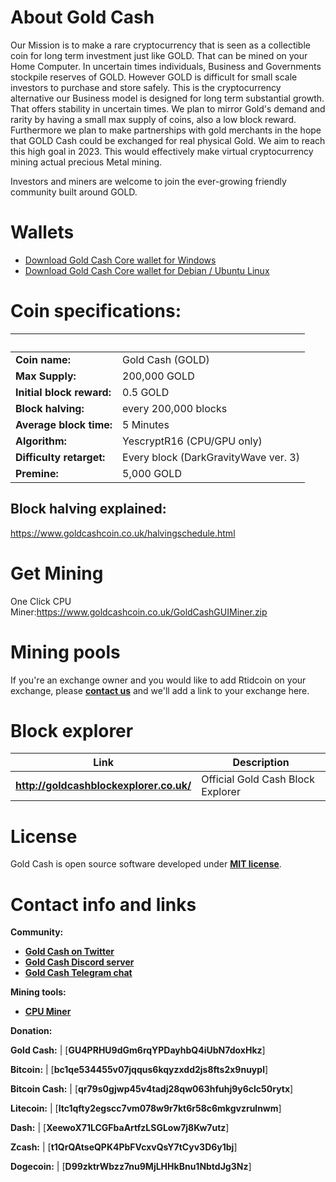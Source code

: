 # About Gold Cash
Our Mission is to make a rare cryptocurrency that is seen as a collectible coin for long term investment just like GOLD. That can be mined on your Home Computer. In uncertain times individuals, Business and Governments stockpile reserves of GOLD. However GOLD is difficult for small scale investors to purchase and store safely. This is the cryptocurrency alternative our Business model is designed for long term substantial growth. That offers stability in uncertain times. We plan to mirror Gold's demand and rarity by having a small max supply of coins, also a low block reward. Furthermore we plan to make partnerships with gold merchants in the hope that GOLD Cash could be exchanged for real physical Gold. We aim to reach this high goal in 2023. This would effectively make virtual cryptocurrency mining actual precious Metal mining.

Investors and miners are welcome to join the ever-growing friendly community built around GOLD.

# Wallets
- [Download Gold Cash Core wallet for Windows]()
- [Download Gold Cash Core wallet for Debian / Ubuntu Linux](https://github.com/Rtid-Platform/Rtid-Platform/releases/)


# Coin specifications:
&nbsp; | &nbsp;
------ | ------
**Coin name:** | Gold Cash (GOLD)
**Max Supply:** | 200,000 GOLD
**Initial block reward:** | 0.5 GOLD
**Block halving:** | every 200,000 blocks
**Average block time:** | 5 Minutes
**Algorithm:** | YescryptR16 (CPU/GPU only)
**Difficulty retarget:** | Every block (DarkGravityWave ver. 3)
**Premine:** | 5,000 GOLD

## Block halving explained:

https://www.goldcashcoin.co.uk/halvingschedule.html

# Get Mining
One Click CPU Miner:https://www.goldcashcoin.co.uk/GoldCashGUIMiner.zip

# Mining pools


If you're an exchange owner and you would like to add Rtidcoin on your exchange, please [**contact us**](./README.md#contact-info-and-links) and we'll add a link to your exchange here.


# Block explorer

Link | Description
---- | -----------
**http://goldcashblockexplorer.co.uk/** | Official Gold Cash Block Explorer

# License

Gold Cash is open source software developed under [**MIT license**](./LICENSE).

# Contact info and links



**Community:**

- [**Gold Cash on Twitter**](https://twitter.com/GOLD_Cash_Coin)
- [**Gold Cash Discord server**](https://discord.gg/4Ksenhe)
- [**Gold Cash Telegram chat**](https://t.me/joinchat/Hz5vPxZKgv2kGzsFBizldw)


**Mining tools:**
- [**CPU Miner**](https://github.com/JayDDee/cpuminer-opt)


**Donation:**

**Gold Cash:** | [**GU4PRHU9dGm6rqYPDayhbQ4iUbN7doxHkz**]

**Bitcoin:** | [**bc1qe534455v07jqqus6kqyzxdd2js8fts2x9nuypl**]

**Bitcoin Cash:** | [**qr79s0gjwp45v4tadj28qw063hfuhj9y6clc50rytx**]

**Litecoin:** | [**ltc1qfty2egscc7vm078w9r7kt6r58c6mkgvzrulnwm**]

**Dash:** | [**XeewoX71LCGFbaArtfzLSGLow7j8Kw7utz**]

**Zcash:** | [**t1QrQAtseQPK4PbFVcxvQsY7tCyv3D6y1bj**]

**Dogecoin:** | [**D99zktrWbzz7nu9MjLHHkBnu1NbtdJg3Nz**]
